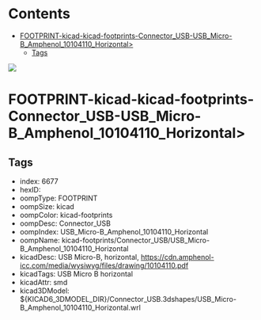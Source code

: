 



Contents
========

* [FOOTPRINT-kicad-kicad-footprints-Connector_USB-USB_Micro-B_Amphenol_10104110_Horizontal>](#footprint-kicad-kicad-footprints-connector_usb-usb_micro-b_amphenol_10104110_horizontal)
	* [Tags](#tags)
  
![][im]
# FOOTPRINT-kicad-kicad-footprints-Connector_USB-USB_Micro-B_Amphenol_10104110_Horizontal>

## Tags

- index: 6677
- hexID: 
- oompType: FOOTPRINT
- oompSize: kicad
- oompColor: kicad-footprints
- oompDesc: Connector_USB
- oompIndex: USB_Micro-B_Amphenol_10104110_Horizontal
- oompName: kicad-footprints/Connector_USB/USB_Micro-B_Amphenol_10104110_Horizontal
- kicadDesc: USB Micro-B, horizontal, https://cdn.amphenol-icc.com/media/wysiwyg/files/drawing/10104110.pdf
- kicadTags: USB Micro B horizontal
- kicadAttr: smd
- kicad3DModel: ${KICAD6_3DMODEL_DIR}/Connector_USB.3dshapes/USB_Micro-B_Amphenol_10104110_Horizontal.wrl



[im]: image.png
